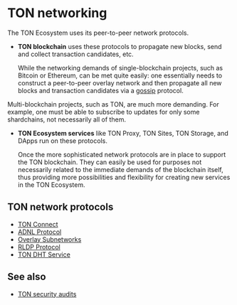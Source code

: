 # TON networking

The TON Ecosystem uses its peer-to-peer network protocols.

- **TON blockchain** uses these protocols to propagate new blocks, send and collect transaction candidates, etc.

  While the networking demands of single-blockchain projects, such as Bitcoin or Ethereum, can be met quite easily: one essentially needs to construct a peer-to-peer overlay network and then propagate all new blocks and transaction candidates via a [gossip](https://en.wikipedia.org/wiki/Gossip_protocol) protocol.

Multi-blockchain projects, such as TON, are much more demanding. For example, one must be able to subscribe to updates for only some shardchains, not necessarily all of them.


- **TON Ecosystem services** like TON Proxy, TON Sites, TON Storage, and DApps run on these protocols.

  Once the more sophisticated network protocols are in place to support the TON blockchain. 
  They can easily be used for purposes not necessarily related to the immediate demands of the blockchain itself, thus providing more possibilities and flexibility for creating new services in the TON Ecosystem.

## TON network protocols

* [TON Connect](/v3/guidelines/ton-connect/overview/)
* [ADNL Protocol](/v3/documentation/network/protocols/adnl/overview/)
* [Overlay Subnetworks](/v3/documentation/network/protocols/overlay/)
* [RLDP Protocol](/v3/documentation/network/protocols/rldp/)
* [TON DHT Service](/v3/documentation/network/protocols/dht/ton-dht/)

## See also
- [TON security audits](/v3/concepts/dive-into-ton/ton-blockchain/security-measures/)
